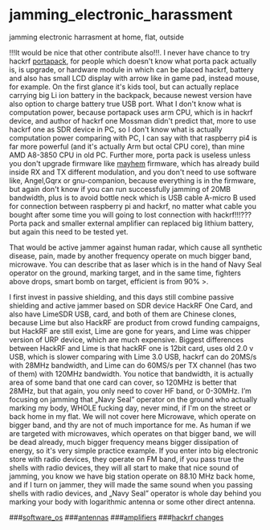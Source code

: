 # jamming_electronic_harassment
jamming electronic harrasment at home, flat, outside

!!!It would be nice that other contribute also!!!. I never have chance to try hackrf [portapack](https://hackaday.com/2020/11/28/hackrf-portapack-firmware-spoofs-all-the-things/), for people which doesn't know what porta pack actually is, is upgrade, or hardware module in which can be placed hackrf, battery and also has small LCD display with arrow like in game pad, instead mouse, for example. On the first glance it's kids tool, but can actually replace carrying big Li ion battery in the backpack, because newest version have also option to charge battery true USB port. What I don't know what is computation power, because portapack uses arm CPU, which is in hackrf device, and author of hackrf one Mossman didn't predict that, more to use hackrf one as SDR device in PC, so I don't know what is actually computation power comparing with PC, I can say with that raspberry pi4 is far more powerful (and it's actually Arm but octal CPU core), than mine AMD A8-3850 CPU in old PC. Further more, porta pack is useless unless you don't upgrade firmware like [mayhem](https://github.com/eried/portapack-mayhem) firmware, which has already build inside RX and TX different modulation, and you don't need to use software like, Angel,Gqrx or gnu-companion, because everything is in the firmware, but again don't know if you can run successfully jamming of 20MB bandwidth, plus is to avoid bottle neck which is USB cable A-micro B used for connection between raspberry pi and hackrf, no matter what cable you bought after some time you will going to lost connection with hackrf!!!??? 
Porta pack and smaller external amplifier can replaced big lithium battery, but again this need to be tested yet.

That would be active jammer against human radar, which cause all synthetic disease, pain, made by another frequency operate on much bigger band, microwave. You can describe that as laser which is in the hand of Navy Seal operator on the ground, marking target, and in the same time, fighters above drops, smart bomb on target, efficient is from 90% >. 

I first invest in passive shielding, and this days still combine passive shielding and active jammer based on SDR device HackRF One Card, and also have LimeSDR USB, card, and both of them are Chinese clones, because Lime but also HackRF are product from crowd funding campaigns, but HackRF are still exist, Lime are gone for years, and Lime was chipper version of URP device, which are much expensive. Biggest differences between HackRF and Lime is that hackRF one is 12bit card, uses old 2.0 v USB, which is slower comparing with Lime 3.0 USB, hackrf can do 20MS/s with 28MHz bandwidth, and Lime can do 60MS/s per TX channel (has two of them) with 120MHz bandwidth. You notice that bandwidth, it is actually area of some band that one card can cover, so 120MHz is better that 28MHz, but that again, you only need to cover HF band, or 0-30MHz. I’m focusing on jamming that „Navy Seal” operator on the ground who actually marking my body, WHOLE fucking day, never mind, if I'm on the street or back home in my flat. We will not cover here Microwave, which operate on bigger band, and thy are not of much importance for me. As human if we are targeted with microwaves, which operates on that bigger band, we will be dead already, much bigger frequency means bigger dissipation of energy, so it's very simple practice example. If you enter into big electronic store with radio devices, they operate on FM band, if you pass true the shells with radio devices, they will all start to make that nice sound of jamming, you know we have big station operate on 88.10 MHz back home, and if I turn on jammer, they will made the same sound when you passing shells with radio devices, and „Navy Seal” operator is whole day behind you marking your body with logarithmic antenna or some other direct antenna.

###[software_os](https://github.com/otpisani/jamming_electronic_harassment/blob/main/software_OS/readme.md)
###[antennas](https://github.com/otpisani/jamming_electronic_harassment/blob/main/antennas/readme.md)
###[amplifiers](https://github.com/otpisani/jamming_electronic_harassment/edit/main/amplifiers/readme.txt)
###[hackrf changes](https://github.com/otpisani/jamming_electronic_harassment/tree/main/SDR_cards/hackrf/changes_that_you_need_to_do)

